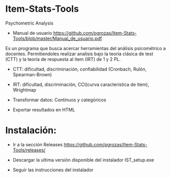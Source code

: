 # Item-Stats-Tools
Psychometric Analysis
- Manual de usuario https://github.com/pgrozas/Item-Stats-Tools/blob/master/Manual_de_usuario.pdf

 Es un programa que busca acercar herramientas del análisis psicométrico a docentes. Permitiendoles realizar analisis bajo la teoría clásica de test (CTT) y la teoría de respuesta al item (IRT) de 1 y 2 PL.

- CTT: dificultad, discriminación, confiabilidad (Cronbach, Rulón, Spearman-Brown)

- IRT: dificultad, discriminación, CCI(curva caracteristica de item), Wrightmap

- Transformar datos: Continuos y categóricos

- Exportar resultados en HTML

# Instalación:

- Ir a la sección Releases https://github.com/pgrozas/Item-Stats-Tools/releases/

- Descargar la ultima versión disponible del instalador IST_setup.exe

- Seguir las instrucciones del instalador
